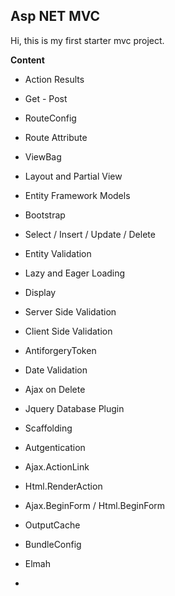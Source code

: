 ## Asp NET MVC
Hi, this is my first starter mvc project.

**Content**

 - Action Results
 - Get - Post
 - RouteConfig
 - Route Attribute
 - ViewBag
 - Layout and Partial View
 - Entity Framework Models
 - Bootstrap
 - Select / Insert / Update / Delete
 - Entity Validation
 - Lazy and Eager Loading
 - Display
 - Server Side Validation
 - Client Side Validation
 - AntiforgeryToken
 - Date Validation
 - Ajax on Delete
 - Jquery Database Plugin
 - Scaffolding
 - Autgentication
 - Ajax.ActionLink
 - Html.RenderAction
 - Ajax.BeginForm / Html.BeginForm
 - OutputCache
 - BundleConfig
 - Elmah
 
 - 

